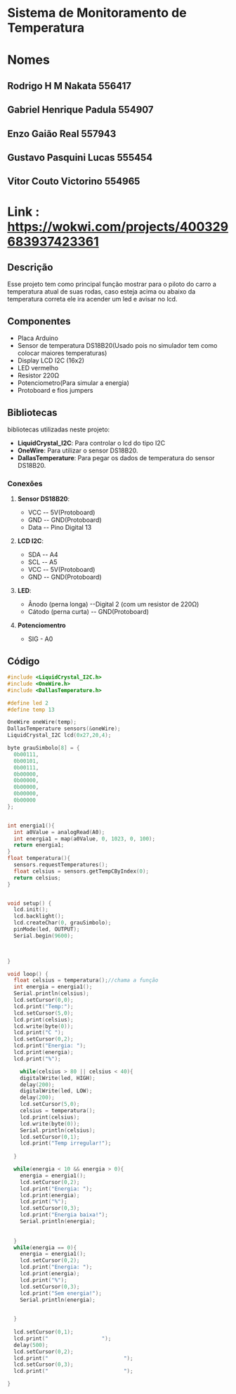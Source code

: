 # Sistema de Monitoramento de Temperatura
# Nomes

## Rodrigo H M Nakata 556417
## Gabriel Henrique Padula 554907
## Enzo Gaião Real 557943
## Gustavo Pasquini Lucas 555454
## Vitor Couto Victorino 554965
# Link : https://wokwi.com/projects/400329683937423361
## Descrição

Esse projeto tem como principal função mostrar para o piloto do carro a temperatura atual de suas rodas, caso esteja acima ou abaixo da temperatura correta ele ira acender um led e avisar no lcd.

## Componentes

- Placa Arduino
- Sensor de temperatura DS18B20(Usado pois no simulador tem como colocar maiores temperaturas)
- Display LCD I2C (16x2)
- LED vermelho
- Resistor 220Ω
- Potenciometro(Para simular a energia)
- Protoboard e fios jumpers

## Bibliotecas

bibliotecas utilizadas neste projeto:

- **LiquidCrystal_I2C**: Para controlar o lcd do tipo I2C
- **OneWire**: Para utilizar o sensor DS18B20.
- **DallasTemperature**: Para pegar os dados de temperatura do sensor DS18B20.

### Conexões

1. **Sensor DS18B20**:
   - VCC -- 5V(Protoboard)
   - GND -- GND(Protoboard)
   - Data -- Pino Digital 13

2. **LCD I2C**:
   - SDA -- A4
   - SCL -- A5
   - VCC -- 5V(Protoboard)
   - GND -- GND(Protoboard)

3. **LED**:
   - Ânodo (perna longa) --Digital 2 (com um resistor de 220Ω)
   - Cátodo (perna curta) -- GND(Protoboard)

4. **Potenciomentro**
   - SIG - A0

## Código

```cpp
#include <LiquidCrystal_I2C.h>
#include <OneWire.h>
#include <DallasTemperature.h>

#define led 2
#define temp 13

OneWire oneWire(temp);
DallasTemperature sensors(&oneWire);
LiquidCrystal_I2C lcd(0x27,20,4);

byte grauSimbolo[8] = {
  0b00111,
  0b00101,
  0b00111,
  0b00000,
  0b00000,
  0b00000,
  0b00000,
  0b00000
};


int energia1(){
  int a0Value = analogRead(A0);
  int energia1 = map(a0Value, 0, 1023, 0, 100);
  return energia1;
}
float temperatura(){
  sensors.requestTemperatures();
  float celsius = sensors.getTempCByIndex(0);
  return celsius;
}


void setup() {
  lcd.init();
  lcd.backlight();
  lcd.createChar(0, grauSimbolo);
  pinMode(led, OUTPUT);
  Serial.begin(9600);
  


}

void loop() {
  float celsius = temperatura();//chama a função
  int energia = energia1();
  Serial.println(celsius);
  lcd.setCursor(0,0);
  lcd.print("Temp:");
  lcd.setCursor(5,0);
  lcd.print(celsius);
  lcd.write(byte(0)); 
  lcd.print("C ");  
  lcd.setCursor(0,2);
  lcd.print("Energia: ");
  lcd.print(energia);
  lcd.print("%");

    while(celsius > 80 || celsius < 40){
    digitalWrite(led, HIGH);
    delay(200);
    digitalWrite(led, LOW);
    delay(200);
    lcd.setCursor(5,0);
    celsius = temperatura();
    lcd.print(celsius);
    lcd.write(byte(0)); 
    Serial.println(celsius);
    lcd.setCursor(0,1);
    lcd.print("Temp irregular!");  
    
  }

  while(energia < 10 && energia > 0){
    energia = energia1();
    lcd.setCursor(0,2);
    lcd.print("Energia: ");
    lcd.print(energia);
    lcd.print("%");
    lcd.setCursor(0,3);
    lcd.print("Energia baixa!");
    Serial.println(energia);
    
    
  }
  while(energia == 0){  
    energia = energia1();  
    lcd.setCursor(0,2);
    lcd.print("Energia: ");
    lcd.print(energia);
    lcd.print("%");
    lcd.setCursor(0,3);
    lcd.print("Sem energia!");
    Serial.println(energia);
    

  }
  
  lcd.setCursor(0,1);
  lcd.print("                 ");
  delay(500);
  lcd.setCursor(0,2);
  lcd.print("                        ");
  lcd.setCursor(0,3);
  lcd.print("                        ");

}
